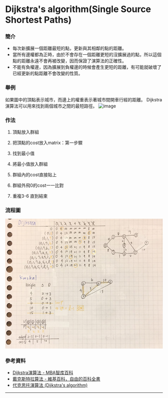 # Dijkstra's algorithm(Single Source Shortest Paths)

### 簡介
- 每次新擴展一個距離最短的點，更新與其相鄰的點的距離。
- 當所有邊權都為正時，由於不會存在一個距離更短的沒擴展過的點，所以這個點的距離永遠不會再被改變，因而保證了演算法的正確性。
- 不能有負權邊，因為擴展到負權邊的時候會產生更短的距離，有可能就破壞了已經更新的點距離不會改變的性質。

### 舉例
如果圖中的頂點表示城市，而邊上的權重表示著城市間開車行經的距離。 Dijkstra演算法可以用來找到兩個城市之間的最短路徑。
![image](https://wiki.mbalib.com/w/images/6/65/Dijkstra%E7%AE%97%E6%B3%95%E5%9B%BE.jpg)

### 作法

1. 頂點放入群組
2. 把頂點的cost放入matrix：第一步驟


3. 找到最小值
4. 將最小值放入群組
5. 群組內的cost直接貼上
6. 群組外飛0的cost一一比對



7. 重複3-6 直到結束


### 流程圖

![image](https://raw.githubusercontent.com/chenjanice/Data-Structure_2019/master/images/Dijkstra%26Krusdal.jpg)



### 參考資料
* [Dijkstra演算法 - MBA智库百科](https://wiki.mbalib.com/zh-tw/Dijkstra%E7%AE%97%E6%B3%95)
* [戴克斯特拉算法 - 維基百科，自由的百科全書](https://zh.wikipedia.org/wiki/%E6%88%B4%E5%85%8B%E6%96%AF%E7%89%B9%E6%8B%89%E7%AE%97%E6%B3%95)
* [代克思托演算法 (Dijkstra's algorithm)](http://nthucad.cs.nthu.edu.tw/~yyliu/personal/nou/04ds/dijkstra.html)

-----------------------------------------------------
